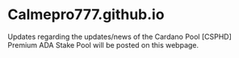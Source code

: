 # Calmepro777.github.io

Updates regarding the updates/news of the Cardano Pool [CSPHD] Premium ADA Stake Pool will be posted on this webpage.  
